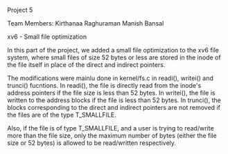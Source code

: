 Project 5

Team Members:
	Kirthanaa Raghuraman
	Manish Bansal

xv6 - Small file optimization

In this part of the project, we added a small file optimization to the xv6 file system, where small files of size 52 bytes or less are stored in the inode of the file itself in place of the direct and indirect pointers. 

The modifications were mainlu done in kernel/fs.c in readi(), writei() and trunci() fucntions.
In readi(), the file is directly read from the inode's address pointers if the file size is less than 52 bytes.
In writei(), the file is written to the address blocks if the file is less than 52 bytes.
In trunci(), the blocks corresponding to the direct and indirect pointers are not removed if the files are of the type T_SMALLFILE.

Also, if the file is of type T_SMALLFILE, and a user is trying to read/write more than the file size, only the maximum number of bytes (either the file size or 52 bytes) is allowed to be read/written respectively.
